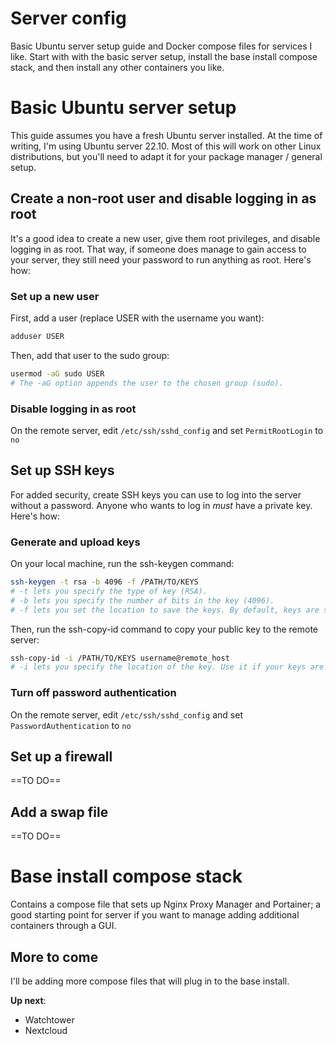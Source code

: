 # Server config
Basic Ubuntu server setup guide and Docker compose files for services I like. Start with with the basic server setup, install the base install compose stack, and then install any other containers you like.

# Basic Ubuntu server setup
This guide assumes you have a fresh Ubuntu server installed. At the time of writing, I'm using Ubuntu server 22.10. Most of this will work on other Linux distributions, but you'll need to adapt it for your package manager / general setup.

## Create a non-root user and disable logging in as root
It's a good idea to create a new user, give them root privileges, and disable logging in as root. That way, if someone does manage to gain access to your server, they still need your password to run anything as root. Here's how:


### Set up a new user
First, add a user (replace USER with the username you want):
```bash
adduser USER
```
Then, add that user to the sudo group:
```bash
usermod -aG sudo USER
# The -aG option appends the user to the chosen group (sudo).
```

### Disable logging in as root
On the remote server, edit `/etc/ssh/sshd_config` and set `PermitRootLogin` to `no`

## Set up SSH keys
For added security, create SSH keys you can use to log into the server without a password. Anyone who wants to log in *must* have a private key. Here's how:

### Generate and upload keys

On your local machine, run the ssh-keygen command:
```bash
ssh-keygen -t rsa -b 4096 -f /PATH/TO/KEYS
# -t lets you specify the type of key (RSA). 
# -b lets you specify the number of bits in the key (4096). 
# -f lets you set the location to save the keys. By default, keys are stored in ~/.ssh/id_rsa
```

Then, run the ssh-copy-id command to copy your public key to the remote server:
```bash
ssh-copy-id -i /PATH/TO/KEYS username@remote_host
# -i lets you specify the location of the key. Use it if your keys are not in the default location. By default, keys are stored in ~/.ssh/id_rsa
```

### Turn off password authentication
On the remote server, edit `/etc/ssh/sshd_config` and set `PasswordAuthentication` to `no`

## Set up a firewall

==TO DO==

## Add a swap file

==TO DO==

# Base install compose stack
Contains a compose file that sets up Nginx Proxy Manager and Portainer; a good starting point for server if you want to manage adding additional containers through a GUI.

## More to come
I'll be adding more compose files that will plug in to the base install.

**Up next**:
- Watchtower
- Nextcloud